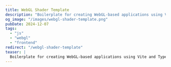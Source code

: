 ```yaml
---
title: WebGL Shader Template
description: "Boilerplate for creating WebGL-based applications using Vite and TypeScript."
og_image: "/images/webgl-shader-template.png"
pubDate: 2024-12-07
tags:
  - "js"
  - "webgl"
  - "frontend"
redirect: "/webgl-shader-template"
teaser: |
  Boilerplate for creating WebGL-based applications using Vite and TypeScript. Whether you're just getting started with WebGL or looking for a quick way to bootstrap your shader projects, this template should serve as a solid foundation.
---
```


